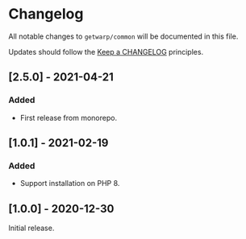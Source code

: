 # Changelog

All notable changes to `getwarp/common` will be documented in this file.

Updates should follow the [Keep a CHANGELOG](http://keepachangelog.com/) principles.

## [2.5.0] - 2021-04-21

### Added

-   First release from monorepo.

## [1.0.1] - 2021-02-19

### Added

-   Support installation on PHP 8.

## [1.0.0] - 2020-12-30

Initial release.
